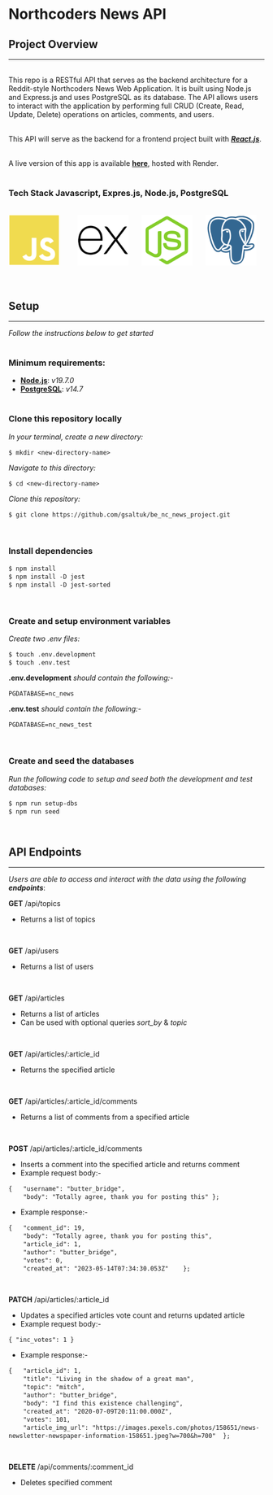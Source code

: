 # Northcoders News API

## Project Overview

---

<br/>
This repo is a RESTful API that serves as the backend architecture for a Reddit-style Northcoders News Web Application. It is built using Node.js and Express.js and uses PostgreSQL as its database. The API allows users to interact with the application by performing full CRUD (Create, Read, Update, Delete) operations on articles, comments, and users.
<br/><br/>

This API will serve as the backend for a frontend project built with [***React.js***](https://react.dev/).
<br/><br/>

A live version of this app is available [**here**](https://nc-news-gs.onrender.com/api), hosted with Render.
<br/><br/>
### **Tech Stack** Javascript, Expres.js, Node.js, PostgreSQL
<br>

<div style="display:flex">
     <div style="flex:1;padding-right:10px;">
          <img src="dev-icons/javascript-plain.svg" width="100"/>
     </div>
     <div style="flex:1;padding-left:10px;">
          <img src="dev-icons/express-original.svg" width="100"/>
     </div>
     <div style="flex:1;padding-left:10px;">
          <img src="dev-icons/nodejs-original.svg" width="100"/>
     </div>
     <div style="flex:1;padding-left:10px;">
          <img src="dev-icons/postgresql-plain.svg" width="100"/>
     </div>
</div>
<br></br>

## **Setup**
---

*Follow the instructions below to get started*
<br></br>
### **Minimum requirements:**

- [**Node.js**](https://nodejs.org/en/download): *v19.7.0*
- [**PostgreSQL**](https://www.postgresql.org/download/): *v14.7*
<br></br>

### **Clone this repository locally**
*In your terminal, create a new directory:*
```
$ mkdir <new-directory-name>
```
*Navigate to this directory:*
```
$ cd <new-directory-name>
```
*Clone this repository:*
```
$ git clone https://github.com/gsaltuk/be_nc_news_project.git
```

<br>

### **Install dependencies**
```
$ npm install
$ npm install -D jest
$ npm install -D jest-sorted
```
<br>

### **Create and setup environment variables**
*Create two .env files:*
```
$ touch .env.development
$ touch .env.test
```
**.env.development** *should contain the following:-*
```
PGDATABASE=nc_news
```
**.env.test** *should contain the following:-*
```
PGDATABASE=nc_news_test
```
<br>

### **Create and seed the databases**
*Run the following code to setup and seed both the development and test databases:*
```
$ npm run setup-dbs
$ npm run seed
```
<br>

## **API Endpoints**

---

*Users are able to access and interact with the data using the following **endpoints***:

**GET** /api/topics

- Returns a list of topics

<br/>


**GET** /api/users

- Returns a list of users

<br>

**GET** /api/articles

- Returns a list of articles
  <br>
- Can be used with optional queries _sort_by_ & _topic_

<br/>


**GET** /api/articles/:article_id

- Returns the specified article

<br/>

**GET** /api/articles/:article_id/comments

- Returns a list of comments from a specified article

<br/>

**POST** /api/articles/:article_id/comments

- Inserts a comment into the specified article and returns comment
- Example request body:-

```
{   "username": "butter_bridge",
    "body": "Totally agree, thank you for posting this" };
```

- Example response:-

```
{   "comment_id": 19,
    "body": "Totally agree, thank you for posting this",
    "article_id": 1,
    "author": "butter_bridge",
    "votes": 0,
    "created_at": "2023-05-14T07:34:30.053Z"    };
```

<br/>

**PATCH** /api/articles/:article_id

- Updates a specified articles vote count and returns updated article
- Example request body:-

```
{ "inc_votes": 1 }
```

- Example response:-

```
{   "article_id": 1,
    "title": "Living in the shadow of a great man",
    "topic": "mitch",
    "author": "butter_bridge",
    "body": "I find this existence challenging",
    "created_at": "2020-07-09T20:11:00.000Z",
    "votes": 101,
    "article_img_url": "https://images.pexels.com/photos/158651/news-newsletter-newspaper-information-158651.jpeg?w=700&h=700"  };
```

<br/>

**DELETE** /api/comments/:comment_id

- Deletes specified comment

<br/><br/>
<br/><br/>
